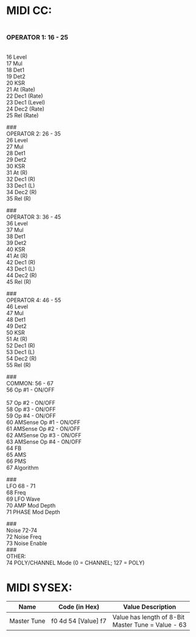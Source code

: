 

# MIDI CC:

### <br> OPERATOR 1: 16 - 25
<br> 16	Level
<br> 17	Mul
<br> 18   Det1
<br> 19   Det2
<br>20	KSR
<br> 21	At (Rate)
<br> 22   Dec1 (Rate)
<br> 23   Dec1 (Level)
<br> 24   Dec2 (Rate)
<br> 25   Rel (Rate)

###<br> OPERATOR 2: 26 - 35
<br> 26	Level
<br> 27	Mul
<br>28   Det1
<br>29   Det2
<br> 30	KSR
<br> 31	At (R)
<br> 32   Dec1 (R)
<br> 33   Dec1 (L)
<br> 34   Dec2 (R)
<br> 35   Rel (R)

###<br> OPERATOR 3: 36 - 45
<br> 36	Level
<br> 37	Mul
<br> 38   Det1
<br> 39   Det2
<br> 40	KSR
<br> 41	At (R)
<br> 42   Dec1 (R)
<br> 43   Dec1 (L)
<br> 44   Dec2 (R)
<br> 45   Rel (R)

###<br> OPERATOR 4: 46 - 55
<br> 46	Level
<br> 47	Mul
<br> 48   Det1
<br> 49   Det2
<br> 50	KSR
<br> 51	At (R)
<br> 52   Dec1 (R)
<br> 53   Dec1 (L)
<br> 54   Dec2 (R)
<br> 55   Rel (R)

###<br> COMMON: 56 - 67
<br> 56	Op #1 - ON/OFF		
<br> 57	Op #2 - ON/OFF
<br> 58	Op #3 - ON/OFF
<br> 59	Op #4 - ON/OFF
<br> 60	AMSense Op #1 - ON/OFF
<br> 61	AMSense Op #2 - ON/OFF
<br> 62	AMSense Op #3 - ON/OFF
<br> 63	AMSense Op #4 - ON/OFF
<br> 64	FB
<br> 65	AMS
<br> 66	PMS
<br> 67	Algorithm


###<br>LFO 68 - 71
<br> 68	Freq
<br> 69	LFO Wave
<br> 70	AMP Mod Depth
<br> 71	PHASE Mod Depth


###<br> Noise 72-74
<br> 72	Noise Freq
<br> 73	Noise Enable
<br>
###<br> OTHER:
<br> 74	POLY/CHANNEL Mode (0 = CHANNEL; 127 = POLY)

# MIDI SYSEX: 


| Name            | Code (in Hex)       | Value Description                                       |
|-----------------|---------------------|---------------------------------------------------------|
| Master Tune     | f0 4d 54 [Value] f7 | Value has length of 8-Bit<br> Master Tune = Value - 63  |
